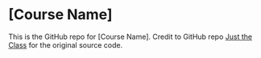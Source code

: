 # \[Course Name\]

This is the GitHub repo for \[Course Name\]. Credit to GitHub repo [Just the Class](https://github.com/kevinlin1/just-the-class) for the original source code.
